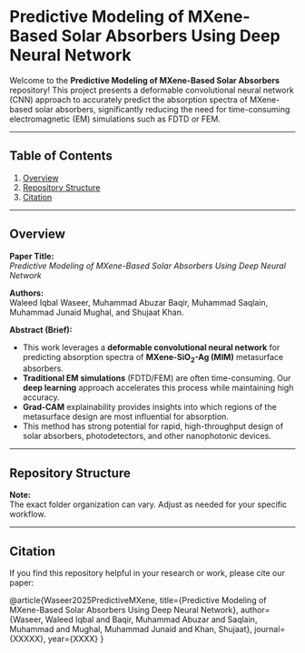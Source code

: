 # Predictive Modeling of MXene-Based Solar Absorbers Using Deep Neural Network

Welcome to the **Predictive Modeling of MXene-Based Solar Absorbers** repository! This project presents a deformable convolutional neural network (CNN) approach to accurately predict the absorption spectra of MXene-based solar absorbers, significantly reducing the need for time-consuming electromagnetic (EM) simulations such as FDTD or FEM.

---

## Table of Contents
1. [Overview](#overview)
2. [Repository Structure](#repository-structure)
6. [Citation](#citation)


---

## Overview

**Paper Title:**  
*Predictive Modeling of MXene-Based Solar Absorbers Using Deep Neural Network*

**Authors:**  
Waleed Iqbal Waseer, Muhammad Abuzar Baqir, Muhammad Saqlain, Muhammad Junaid Mughal, and Shujaat Khan.

**Abstract (Brief):**  
- This work leverages a **deformable convolutional neural network** for predicting absorption spectra of **MXene-SiO<sub>2</sub>-Ag (MIM)** metasurface absorbers.  
- **Traditional EM simulations** (FDTD/FEM) are often time-consuming. Our **deep learning** approach accelerates this process while maintaining high accuracy.  
- **Grad-CAM** explainability provides insights into which regions of the metasurface design are most influential for absorption.  
- This method has strong potential for rapid, high-throughput design of solar absorbers, photodetectors, and other nanophotonic devices.

---

## Repository Structure

**Note:**  
The exact folder organization can vary. Adjust as needed for your specific workflow.

---

## Citation
If you find this repository helpful in your research or work, please cite our paper:

@article{Waseer2025PredictiveMXene,
  title={Predictive Modeling of MXene-Based Solar Absorbers Using Deep Neural Network},
  author={Waseer, Waleed Iqbal and Baqir, Muhammad Abuzar and Saqlain, Muhammad and Mughal, Muhammad Junaid and Khan, Shujaat},
  journal={XXXXX},
  year={XXXX}
}
